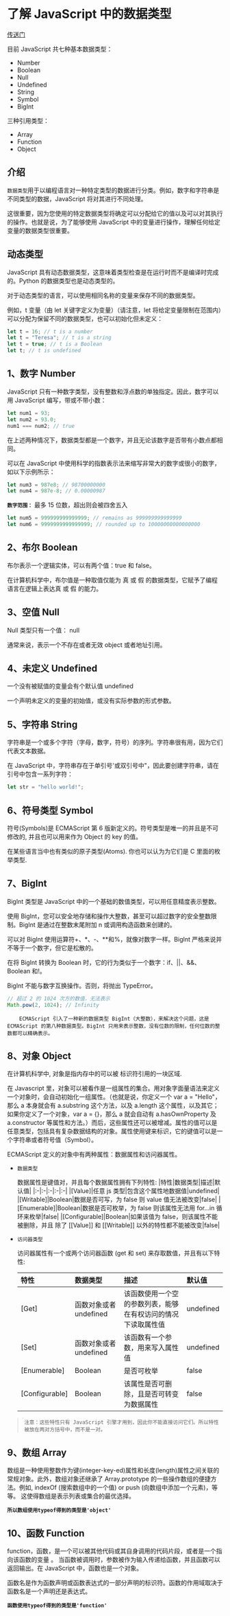 # 了解 JavaScript 中的数据类型

[传送门](https://www.digitalocean.com/community/tutorials/understanding-data-types-in-javascript)

目前 JavaScript 共七种基本数据类型：

- Number
- Boolean
- Null
- Undefined
- String
- Symbol
- BigInt

三种引用类型：

- Array
- Function
- Object

## 介绍

`数据类型`用于以编程语言对一种特定类型的数据进行分类。例如，数字和字符串是不同类型的数据，JavaScript 将对其进行不同处理。

这很重要，因为您使用的特定数据类型将确定可以分配给它的值以及可以对其执行的操作。也就是说，为了能够使用 JavaScript 中的变量进行操作，理解任何给定变量的数据类型很重要。

## 动态类型

JavaScript 具有动态数据类型，这意味着类型检查是在运行时而不是编译时完成的。Python 的数据类型也是动态类型的。

对于动态类型的语言，可以使用相同名称的变量来保存不同的数据类型。

例如，t 变量（由 let 关键字定义为变量）（请注意，let 将给定变量限制在范围内）可以分配为保留不同的数据类型，也可以初始化但未定义：

```js
let t = 16; // t is a number
let t = "Teresa"; // t is a string
let t = true; // t is a Boolean
let t; // t is undefined
```

## 1、数字 Number

JavaScript 只有一种数字类型，没有整数和浮点数的单独指定。因此，数字可以用 JavaScript 编写，带或不带小数：

```js
let num1 = 93;
let num2 = 93.0;
num1 === num2; // true
```

在上述两种情况下，数据类型都是一个数字，并且无论该数字是否带有小数点都相同。

可以在 JavaScript 中使用科学的指数表示法来缩写非常大的数字或很小的数字，如以下示例所示：

```js
let num3 = 987e8; // 98700000000
let num4 = 987e-8; // 0.00000987
```

**`数字范围：`** 最多 15 位数，超出则会被四舍五入

```js
let num5 = 999999999999999; // remains as 999999999999999
let num6 = 9999999999999999; // rounded up to 10000000000000000
```

## 2、布尔 Boolean

布尔表示一个逻辑实体，可以有两个值：true 和 false。

在计算机科学中，布尔值是一种取值仅能为 真 或 假 的数据类型，它赋予了编程语言在逻辑上表达真 或 假 的能力。

## 3、空值 Null

Null 类型只有一个值： null

通常来说，表示一个不存在或者无效 object 或者地址引用。

## 4、未定义 Undefined

一个没有被赋值的变量会有个默认值 undefined

一个声明未定义的变量的初始值，或没有实际参数的形式参数。

## 5、字符串 String

字符串是一个或多个字符（字母，数字，符号）的序列。字符串很有用，因为它们代表文本数据。

在 JavaScript 中，字符串存在于单引号'或双引号中"，因此要创建字符串，请在引号中包含一系列字符：

```js
let str = "hello world!";
```

## 6、符号类型 Symbol

符号(Symbols)是 ECMAScript 第 6 版新定义的。符号类型是唯一的并且是不可修改的, 并且也可以用来作为 Object 的 key 的值。

在某些语言当中也有类似的原子类型(Atoms). 你也可以认为为它们是 C 里面的枚举类型.

## 7、BigInt

BigInt 类型是 JavaScript 中的一个基础的数值类型，可以用任意精度表示整数。

使用 BigInt，您可以安全地存储和操作大整数，甚至可以超过数字的安全整数限制。BigInt 是通过在整数末尾附加 n 或调用构造函数来创建的。

可以对 BigInt 使用运算符+、\*、-、\*\*和%，就像对数字一样。BigInt 严格来说并不等于一个数字，但它是松散的。

在将 BigInt 转换为 Boolean 时，它的行为类似于一个数字：if、||、&&、Boolean 和!。

BigInt 不能与数字互换操作。否则，将抛出 TypeError。

```js
// 超过 2 的 1024 次方的数值，无法表示
Math.pow(2, 1024); // Infinity
```

&emsp;&emsp;`ECMAScript 引入了一种新的数据类型 BigInt（大整数），来解决这个问题，这是 ECMAScript 的第八种数据类型。BigInt 只用来表示整数，没有位数的限制，任何位数的整数都可以精确表示。`

## 8、对象 Object

在计算机科学中, 对象是指内存中的可以被 标识符引用的一块区域.

在 Javascript 里，对象可以被看作是一组属性的集合。用对象字面量语法来定义一个对象时，会自动初始化一组属性。（也就是说，你定义一个 var a = "Hello"，那么 a 本身就会有 a.substring 这个方法，以及 a.length 这个属性，以及其它；如果你定义了一个对象，var a = {}，那么 a 就会自动有 a.hasOwnProperty 及 a.constructor 等属性和方法。）而后，这些属性还可以被增减。属性的值可以是任意类型，包括具有复杂数据结构的对象。属性使用键来标识，它的键值可以是一个字符串或者符号值（Symbol）。

ECMAScript 定义的对象中有两种属性：数据属性和访问器属性。

- `数据类型`

  数据属性是键值对，并且每个数据属性拥有下列特性:
  |特性|数据类型|描述|默认值|
  |:-|:-|:-|:-|:-|
  |[Value]|任意 js 类型|包含这个属性地数据值|undefined|
  |[Writable]|Boolean|数据是否可写，为 false 则 value 值无法被改变|false|
  |[Enumerable]|Boolean|数据是否可枚举，为 false 则该属性无法用 for...in 循环来枚举|false|
  |[Configurable]|Boolean|如果该值为 false，则该属性不能被删除，并且 除了 [[Value]] 和 [[Writable]] 以外的特性都不能被改变|false|

- `访问器类型`

  访问器属性有一个或两个访问器函数 (get 和 set) 来存取数值，并且有以下特性:

  | 特性           | 数据类型               | 描述                                                         | 默认值    |
  | :------------- | :--------------------- | :----------------------------------------------------------- | :-------- |
  | [Get]          | 函数对象或者 undefined | 该函数使用一个空的参数列表，能够在有权访问的情况下读取属性值 | undefined |
  | [Set]          | 函数对象或者 undefined | 该函数有一个参数，用来写入属性值                             | undefined |
  | [Enumerable]   | Boolean                | 是否可枚举                                                   | false     |
  | [Configurable] | Boolean                | 该属性是否可删除，且是否可转变为数据属性                     | false     |

> `注意：这些特性只有 JavaScript 引擎才用到，因此你不能直接访问它们。所以特性被放在两对方括号中，而不是一对。`

## 9、数组 Array

数组是一种使用整数作为键(integer-key-ed)属性和长度(length)属性之间关联的常规对象。此外，数组对象还继承了 Array.prototype 的一些操作数组的便捷方法。例如, indexOf (搜索数组中的一个值) or push (向数组中添加一个元素)，等等。 这使得数组是表示列表或集合的最优选择。

**`所以数组使用typeof得到的类型是'object'`**

## 10、函数 Function

function，函数，是一个可以被其他代码或其自身调用的代码片段，或者是一个指向该函数的变量 。 当函数被调用时，参数被作为输入传递给函数，并且函数可以返回输出。在 JavaScript 中，函数也是一个对象。

函数名是作为函数声明或函数表达式的一部分声明的标识符。函数的作用域取决于函数名是一个声明还是表达式。

**`函数使用typeof得到的类型是'function'`**
